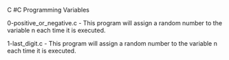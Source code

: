 C #C Programming Variables

0-positive_or_negative.c - This program will assign a random number to the variable n each time it is executed.

1-last_digit.c - This program will assign a random number to the variable n each time it is executed. 

